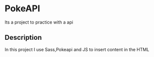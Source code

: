 # PokeAPI
Its a project to practice with a api 
## Description
In this project I use Sass,Pokeapi and JS to insert content in the HTML

